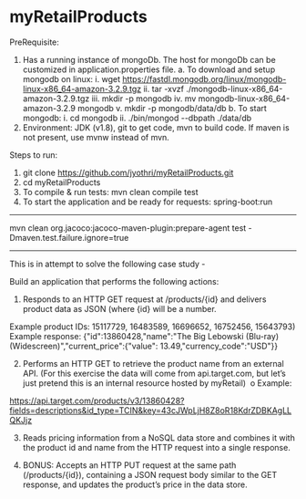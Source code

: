 # myRetailProducts

PreRequisite:
1. Has a running instance of mongoDb. The host for mongoDb can be customized in application.properties file.
    a. To download and setup mongodb on linux:
      i. wget https://fastdl.mongodb.org/linux/mongodb-linux-x86_64-amazon-3.2.9.tgz
      ii. tar -xvzf ./mongodb-linux-x86_64-amazon-3.2.9.tgz 
      iii. mkdir -p mongodb
      iv. mv mongodb-linux-x86_64-amazon-3.2.9 mongodb
      v. mkdir -p mongodb/data/db
    b. To start mongodb:
      i. cd mongodb
      ii. ./bin/mongod --dbpath ./data/db
2. Environment: JDK (v1.8), git to get code, mvn to build code. If maven is not present, use mvnw instead of mvn.

Steps to run:
1. git clone https://github.com/jyothri/myRetailProducts.git
2. cd myRetailProducts
3. To compile & run tests:  mvn clean compile test
4. To start the application and be ready for requests: spring-boot:run

-------------------

mvn clean org.jacoco:jacoco-maven-plugin:prepare-agent test -Dmaven.test.failure.ignore=true

-------------------

This is in attempt to solve the following case study - 

Build an application that performs the following actions:

1. Responds to an HTTP GET request at /products/{id} and delivers product data as JSON (where {id} will be a number.

Example product IDs: 15117729, 16483589, 16696652, 16752456, 15643793)
Example response: {"id":13860428,"name":"The Big Lebowski (Blu-ray) (Widescreen)","current_price":{"value": 13.49,"currency_code":"USD"}}

2. Performs an HTTP GET to retrieve the product name from an external API. (For this exercise the data will come from api.target.com, but let’s just pretend this is an internal resource hosted by myRetail)  o Example:

https://api.target.com/products/v3/13860428?fields=descriptions&id_type=TCIN&key=43cJWpLjH8Z8oR18KdrZDBKAgLLQKJjz

3. Reads pricing information from a NoSQL data store and combines it with the product id and name from the HTTP request into a single response.  

4. BONUS: Accepts an HTTP PUT request at the same path (/products/{id}), containing a JSON request body similar to the GET response, and updates the product’s price in the data store.


